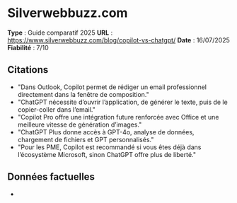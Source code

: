 # Silverwebbuzz.com

**Type** : Guide comparatif 2025
**URL** : https://www.silverwebbuzz.com/blog/copilot-vs-chatgpt/
**Date** : 16/07/2025
**Fiabilité** : 7/10

## Citations

* "Dans Outlook, Copilot permet de rédiger un email professionnel directement dans la fenêtre de composition."
* "ChatGPT nécessite d’ouvrir l’application, de générer le texte, puis de le copier-coller dans l’email."
* "Copilot Pro offre une intégration future renforcée avec Office et une meilleure vitesse de génération d’images."
* "ChatGPT Plus donne accès à GPT-4o, analyse de données, chargement de fichiers et GPT personnalisés."
* "Pour les PME, Copilot est recommandé si vous êtes déjà dans l’écosystème Microsoft, sinon ChatGPT offre plus de liberté."

## Données factuelles

- 
